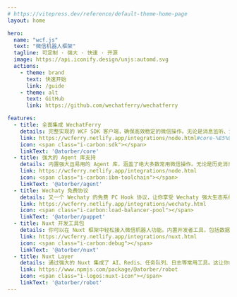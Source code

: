 ```yaml
---
# https://vitepress.dev/reference/default-theme-home-page
layout: home

hero:
  name: "wcf.js"
  text: "微信机器人框架"
  tagline: 可定制 · 强大 · 快速 · 开源
  image: https://api.iconify.design/unjs:automd.svg
  actions:
    - theme: brand
      text: 快速开始
      link: /guide
    - theme: alt
      text: GitHub
      link: https://github.com/wechatferry/wechatferry

features:
  - title: 全面集成 WechatFerry
    details: 完整实现的 WCF SDK 客户端，确保高效稳定的微信操作。无论是消息监听、消息发送还是群聊操作，这个框架都为你提供了一站式的解决方案。
    link: https://wcferry.netlify.app/integrations/node.html#core-%E5%92%8C-sdk
    icon: <span class="i-carbon:sdk"></span>
    linkText: '@atorber/core'
  - title: 强大的 Agent 库支持
    details: 内置强大且易用的 Agent 库，涵盖了绝大多数常用微信操作。无论是历史消息、数据库操作还是复杂的业务逻辑处理，这个库都能帮助你轻松实现。
    link: https://wcferry.netlify.app/integrations/node.html
    icon: <span class="i-carbon:ibm-toolchain"></span>
    linkText: '@atorber/agent'
  - title: Wechaty 免费协议
    details: 又一个 Wechaty 的免费 PC Hook 协议，让你享受 Wechaty 强大生态系统带来的便利，快速扩展你的微信机器人的功能。
    link: https://wcferry.netlify.app/integrations/wechaty.html
    icon: <span class="i-carbon:load-balancer-pool"></span>
    linkText: '@atorber/puppet'
  - title: Nuxt 开发工具包
    details: 你可以在 Nuxt 框架中轻松接入微信机器人功能。内置开发者工具，包括数据库管理、机器人技能列表以及日志记录，帮助你快速构建和调试应用。
    link: https://wcferry.netlify.app/integrations/nuxt.html
    icon: <span class="i-carbon:debug"></span>
    linkText: '@atorber/nuxt'
  - title: Nuxt Layer
    details: 通过强大的 Nuxt 集成了 AI、Redis、任务队列、日志等常用工具。这让你的微信机器人不仅具备强大的处理能力，还能高效管理数据与任务，确保系统稳定可靠。
    link: https://www.npmjs.com/package/@atorber/robot
    icon: <span class="i-logos:nuxt-icon"></span>
    linkText: '@atorber/robot'
---
```

